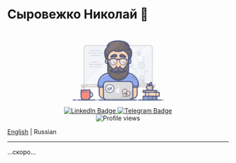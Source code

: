 # Сыровежко Николай 👋

<div class="header" align="center">
	<img src="./giphy.gif" alt="test" width="230">
	<div id="badges">
    <a href="https://www.linkedin.com/in/nikolai-syrovezhko">
      <img src="https://img.shields.io/badge/LinkedIn-blue?style=for-the-badge&logo=linkedin&logoColor=white" alt="LinkedIn Badge"/>
    </a>
    <a href="https://telegram.me/NIKOLASHA_NUMBER_ONE">
      <img src="https://img.shields.io/badge/Telegram-2CA5E0?style=for-the-badge&logo=telegram&logoColor=white" alt="Telegram Badge"/>
    </a>
  </div>
  <img src="https://komarev.com/ghpvc/?username=syrovezhko&style=flat-square&color=blue" alt="Profile views"/>
</div>

[English](https://github.com/syrovezhko) | Russian

---

...скоро...
